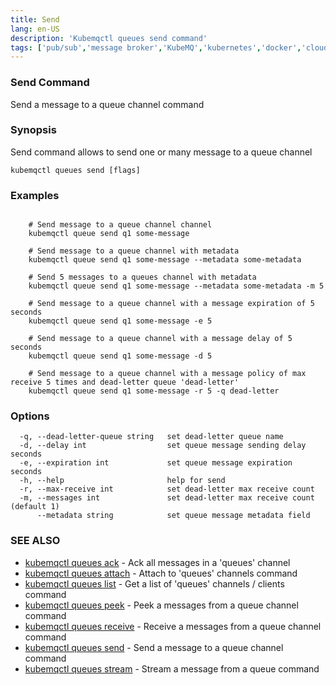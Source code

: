 ```yaml
---
title: Send
lang: en-US
description: 'Kubemqctl queues send command'
tags: ['pub/sub','message broker','KubeMQ','kubernetes','docker','cloud native','message queue','go']
---
```


### Send Command

Send a message to a queue channel command

### Synopsis

Send command allows to send one or many message to a queue channel

```
kubemqctl queues send [flags]
```

### Examples

```

	# Send message to a queue channel channel
	kubemqctl queue send q1 some-message
	
	# Send message to a queue channel with metadata
	kubemqctl queue send q1 some-message --metadata some-metadata
	
	# Send 5 messages to a queues channel with metadata
	kubemqctl queue send q1 some-message --metadata some-metadata -m 5
	
	# Send message to a queue channel with a message expiration of 5 seconds
	kubemqctl queue send q1 some-message -e 5

	# Send message to a queue channel with a message delay of 5 seconds
	kubemqctl queue send q1 some-message -d 5

	# Send message to a queue channel with a message policy of max receive 5 times and dead-letter queue 'dead-letter'
	kubemqctl queue send q1 some-message -r 5 -q dead-letter

```

### Options

```
  -q, --dead-letter-queue string   set dead-letter queue name
  -d, --delay int                  set queue message sending delay seconds
  -e, --expiration int             set queue message expiration seconds
  -h, --help                       help for send
  -r, --max-receive int            set dead-letter max receive count
  -m, --messages int               set dead-letter max receive count (default 1)
      --metadata string            set queue message metadata field
```
### SEE ALSO

* [kubemqctl queues ack](kubemqctl_queues_ack.md)	 - Ack all messages in a 'queues' channel
* [kubemqctl queues attach](kubemqctl_queues_attach.md)	 - Attach to 'queues' channels command
* [kubemqctl queues list](kubemqctl_queues_list.md)	 - Get a list of 'queues' channels / clients command
* [kubemqctl queues peek](kubemqctl_queues_peek.md)	 - Peek a messages from a queue channel command
* [kubemqctl queues receive](kubemqctl_queues_receive.md)	 - Receive a messages from a queue channel command
* [kubemqctl queues send](kubemqctl_queues_send.md)	 - Send a message to a queue channel command
* [kubemqctl queues stream](kubemqctl_queues_stream.md)	 - Stream a message from a queue command

